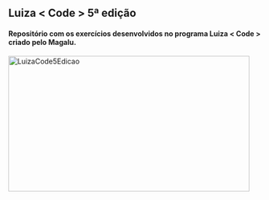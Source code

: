 ## Luiza < Code > 5ª edição

#### Repositório com os exercícios desenvolvidos no programa Luiza < Code > criado pelo Magalu.

<div class="container">
  <img alt="LuizaCode5Edicao" width="480" height="270" src="https://user-images.githubusercontent.com/62856269/188792501-87f303e3-b2c4-43f3-a806-c56c0a116518.png"/>
</div>

